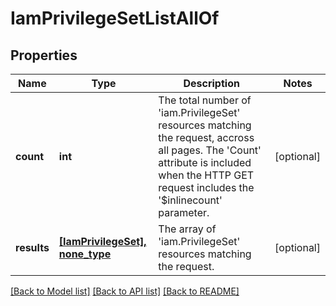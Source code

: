 # IamPrivilegeSetListAllOf

## Properties
Name | Type | Description | Notes
------------ | ------------- | ------------- | -------------
**count** | **int** | The total number of &#39;iam.PrivilegeSet&#39; resources matching the request, accross all pages. The &#39;Count&#39; attribute is included when the HTTP GET request includes the &#39;$inlinecount&#39; parameter. | [optional] 
**results** | [**[IamPrivilegeSet], none_type**](IamPrivilegeSet.md) | The array of &#39;iam.PrivilegeSet&#39; resources matching the request. | [optional] 

[[Back to Model list]](../README.md#documentation-for-models) [[Back to API list]](../README.md#documentation-for-api-endpoints) [[Back to README]](../README.md)


